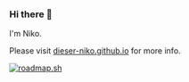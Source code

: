 ### Hi there 👋

I'm Niko.

Please visit [dieser-niko.github.io](https://dieser-niko.github.io) for more info.

[![roadmap.sh](https://roadmap.sh/card/tall/66d17f20553501e3c318f835?variant=dark)](https://roadmap.sh/u/dieserniko)
